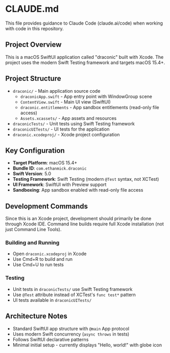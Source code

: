 # CLAUDE.md

This file provides guidance to Claude Code (claude.ai/code) when working with code in this repository.

## Project Overview

This is a macOS SwiftUI application called "draconic" built with Xcode. The project uses the modern Swift Testing framework and targets macOS 15.4+.

## Project Structure

- `draconic/` - Main application source code
  - `draconicApp.swift` - App entry point with WindowGroup scene
  - `ContentView.swift` - Main UI view (SwiftUI)
  - `draconic.entitlements` - App sandbox entitlements (read-only file access)
  - `Assets.xcassets/` - App assets and resources
- `draconicTests/` - Unit tests using Swift Testing framework
- `draconicUITests/` - UI tests for the application
- `draconic.xcodeproj/` - Xcode project configuration

## Key Configuration

- **Target Platform**: macOS 15.4+
- **Bundle ID**: `com.ethanmick.draconic` 
- **Swift Version**: 5.0
- **Testing Framework**: Swift Testing (modern `@Test` syntax, not XCTest)
- **UI Framework**: SwiftUI with Preview support
- **Sandboxing**: App sandbox enabled with read-only file access

## Development Commands

Since this is an Xcode project, development should primarily be done through Xcode IDE. Command line builds require full Xcode installation (not just Command Line Tools).

### Building and Running
- Open `draconic.xcodeproj` in Xcode
- Use Cmd+R to build and run
- Use Cmd+U to run tests

### Testing
- Unit tests in `draconicTests/` use Swift Testing framework
- Use `@Test` attribute instead of XCTest's `func test*` pattern
- UI tests available in `draconicUITests/`

## Architecture Notes

- Standard SwiftUI app structure with `@main` App protocol
- Uses modern Swift concurrency (`async throws` in tests)
- Follows SwiftUI declarative patterns
- Minimal initial setup - currently displays "Hello, world!" with globe icon